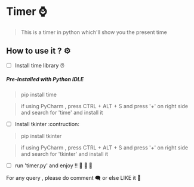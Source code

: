# Timer :watch: 

> This is a timer in python which'll show you the present time

## How to use it ? :gear:

- [ ] Install time library :alarm_clock: 
 
##### Pre-Installed with Python IDLE

> pip install time

> if using PyCharm , press CTRL + ALT + S and press '+' on right side and search for 'time' and install it

- [ ] Install tkinter :contruction:

> pip install tkinter 

> if using PyCharm , press CTRL + ALT + S and press '+' on right side and search for 'tkinter' and install it

- [ ] run 'timer.py' and enjoy !!  :handshake: :man_dancing: :woman_dancing:

For any query , please do comment :left_speech_bubble: or else LIKE it :black_heart:

